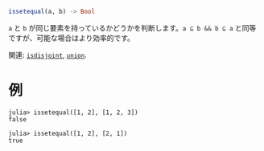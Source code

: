 ```julia
issetequal(a, b) -> Bool
```

`a` と `b` が同じ要素を持っているかどうかを判断します。`a ⊆ b && b ⊆ a` と同等ですが、可能な場合はより効率的です。

関連: [`isdisjoint`](@ref), [`union`](@ref).

# 例

```jldoctest
julia> issetequal([1, 2], [1, 2, 3])
false

julia> issetequal([1, 2], [2, 1])
true
```
